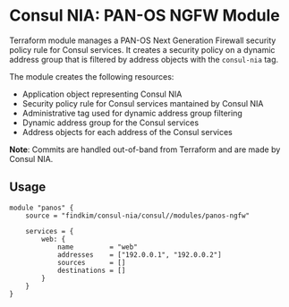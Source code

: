 # Consul NIA: PAN-OS NGFW Module

Terraform module manages a PAN-OS Next Generation Firewall security policy rule
for Consul services. It creates a security policy on a dynamic address group
that is filtered by address objects with the `consul-nia` tag.

The module creates the following resources:
* Application object representing Consul NIA
* Security policy rule for Consul services mantained by Consul NIA
* Administrative tag used for dynamic address group filtering
* Dynamic address group for the Consul services
* Address objects for each address of the Consul services

**Note**: Commits are handled out-of-band from Terraform and are made by Consul NIA.

## Usage

```hcl
module "panos" {
	source = "findkim/consul-nia/consul//modules/panos-ngfw"

	services = {
		web: {
			name         = "web"
			addresses    = ["192.0.0.1", "192.0.0.2"]
			sources      = []
			destinations = []
		}
	}
}
```
